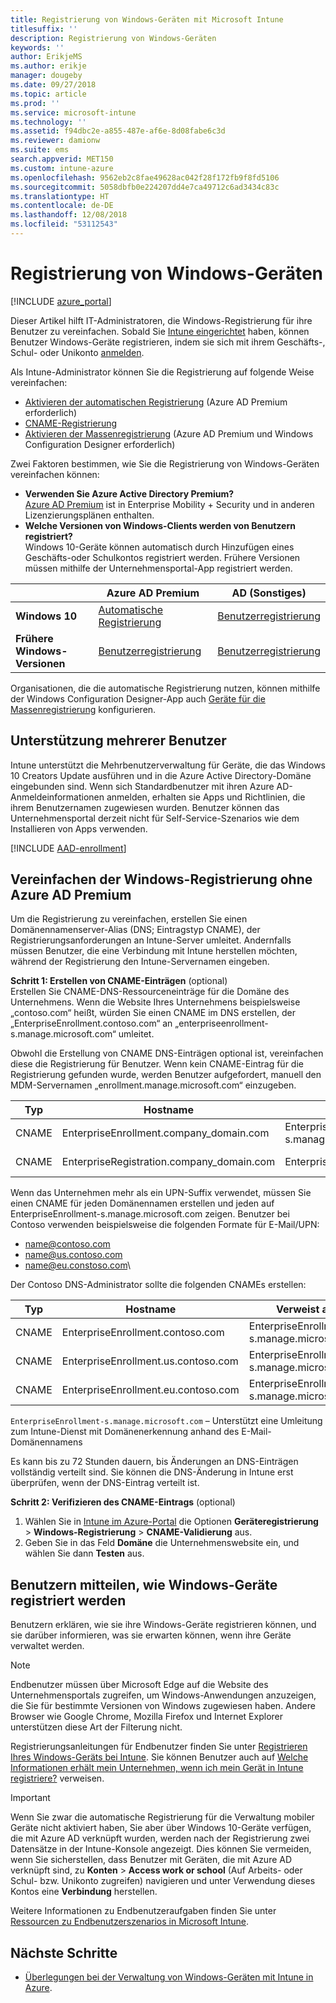 ```yaml
---
title: Registrierung von Windows-Geräten mit Microsoft Intune
titlesuffix: ''
description: Registrierung von Windows-Geräten
keywords: ''
author: ErikjeMS
ms.author: erikje
manager: dougeby
ms.date: 09/27/2018
ms.topic: article
ms.prod: ''
ms.service: microsoft-intune
ms.technology: ''
ms.assetid: f94dbc2e-a855-487e-af6e-8d08fabe6c3d
ms.reviewer: damionw
ms.suite: ems
search.appverid: MET150
ms.custom: intune-azure
ms.openlocfilehash: 9562eb2c8fae49628ac042f28f172fb9f8fd5106
ms.sourcegitcommit: 5058dbfb0e224207dd4e7ca49712c6ad3434c83c
ms.translationtype: HT
ms.contentlocale: de-DE
ms.lasthandoff: 12/08/2018
ms.locfileid: "53112543"
---
```

# <a name="set-up-enrollment-for-windows-devices"></a>Registrierung von Windows-Geräten

[!INCLUDE [azure_portal](./includes/azure_portal.md)]

Dieser Artikel hilft IT-Administratoren, die Windows-Registrierung für ihre Benutzer zu vereinfachen. Sobald Sie [Intune eingerichtet](setup-steps.md) haben, können Benutzer Windows-Geräte registrieren, indem sie sich mit ihrem Geschäfts-, Schul- oder Unikonto [anmelden](https://docs.microsoft.com/intune-user-help/enroll-your-device-in-intune-windows).  

Als Intune-Administrator können Sie die Registrierung auf folgende Weise vereinfachen:
- [Aktivieren der automatischen Registrierung](#enable-windows-10-automatic-enrollment) (Azure AD Premium erforderlich)
- [CNAME-Registrierung](#simplify-windows-enrollment-without-azure-ad-premium)
- [Aktivieren der Massenregistrierung](windows-bulk-enroll.md) (Azure AD Premium und Windows Configuration Designer erforderlich)

Zwei Faktoren bestimmen, wie Sie die Registrierung von Windows-Geräten vereinfachen können:

- **Verwenden Sie Azure Active Directory Premium?** <br>[Azure AD Premium](https://docs.microsoft.com/azure/active-directory/active-directory-get-started-premium) ist in Enterprise Mobility + Security und in anderen Lizenzierungsplänen enthalten.
- **Welche Versionen von Windows-Clients werden von Benutzern registriert?** <br>Windows 10-Geräte können automatisch durch Hinzufügen eines Geschäfts-oder Schulkontos registriert werden. Frühere Versionen müssen mithilfe der Unternehmensportal-App registriert werden.

||**Azure AD Premium**|**AD (Sonstiges)**|
|----------|---------------|---------------|  
|**Windows 10**|[Automatische Registrierung](#enable-windows-10-automatic-enrollment) |[Benutzerregistrierung](#enable-windows-enrollment-without-azure-ad-premium)|
|**Frühere Windows-Versionen**|[Benutzerregistrierung](#enable-windows-enrollment-without-azure-ad-premium)|[Benutzerregistrierung](#enable-windows-enrollment-without-azure-ad-premium)|

Organisationen, die die automatische Registrierung nutzen, können mithilfe der Windows Configuration Designer-App auch [Geräte für die Massenregistrierung](windows-bulk-enroll.md) konfigurieren.

## <a name="multi-user-support"></a>Unterstützung mehrerer Benutzer

Intune unterstützt die Mehrbenutzerverwaltung für Geräte, die das Windows 10 Creators Update ausführen und in die Azure Active Directory-Domäne eingebunden sind. Wenn sich Standardbenutzer mit ihren Azure AD-Anmeldeinformationen anmelden, erhalten sie Apps und Richtlinien, die ihrem Benutzernamen zugewiesen wurden. Benutzer können das Unternehmensportal derzeit nicht für Self-Service-Szenarios wie dem Installieren von Apps verwenden.

[!INCLUDE [AAD-enrollment](./includes/win10-automatic-enrollment-aad.md)]

## <a name="simplify-windows-enrollment-without-azure-ad-premium"></a>Vereinfachen der Windows-Registrierung ohne Azure AD Premium
Um die Registrierung zu vereinfachen, erstellen Sie einen Domänennamenserver-Alias (DNS; Eintragstyp CNAME), der Registrierungsanforderungen an Intune-Server umleitet. Andernfalls müssen Benutzer, die eine Verbindung mit Intune herstellen möchten, während der Registrierung den Intune-Servernamen eingeben.

**Schritt 1: Erstellen von CNAME-Einträgen** (optional)<br>
Erstellen Sie CNAME-DNS-Ressourceneinträge für die Domäne des Unternehmens. Wenn die Website Ihres Unternehmens beispielsweise „contoso.com“ heißt, würden Sie einen CNAME im DNS erstellen, der „EnterpriseEnrollment.contoso.com“ an „enterpriseenrollment-s.manage.microsoft.com“ umleitet.

Obwohl die Erstellung von CNAME DNS-Einträgen optional ist, vereinfachen diese die Registrierung für Benutzer. Wenn kein CNAME-Eintrag für die Registrierung gefunden wurde, werden Benutzer aufgefordert, manuell den MDM-Servernamen „enrollment.manage.microsoft.com“ einzugeben.

|Typ|Hostname|Verweist auf|TTL|
|----------|---------------|---------------|---|
|CNAME|EnterpriseEnrollment.company_domain.com|EnterpriseEnrollment-s.manage.microsoft.com| 1 Stunde|
|CNAME|EnterpriseRegistration.company_domain.com|EnterpriseRegistration.windows.net|1 Stunde|

Wenn das Unternehmen mehr als ein UPN-Suffix verwendet, müssen Sie einen CNAME für jeden Domänennamen erstellen und jeden auf EnterpriseEnrollment-s.manage.microsoft.com zeigen. Benutzer bei Contoso verwenden beispielsweise die folgenden Formate für E-Mail/UPN:

- name@contoso.com
- name@us.contoso.com
- name@eu.constoso.com\

Der Contoso DNS-Administrator sollte die folgenden CNAMEs erstellen:

|Typ|Hostname|Verweist auf|TTL|  
|----------|---------------|---------------|---|
|CNAME|EnterpriseEnrollment.contoso.com|EnterpriseEnrollment-s.manage.microsoft.com|1 Stunde|
|CNAME|EnterpriseEnrollment.us.contoso.com|EnterpriseEnrollment-s.manage.microsoft.com|1 Stunde|
|CNAME|EnterpriseEnrollment.eu.contoso.com|EnterpriseEnrollment-s.manage.microsoft.com| 1 Stunde|

`EnterpriseEnrollment-s.manage.microsoft.com` – Unterstützt eine Umleitung zum Intune-Dienst mit Domänenerkennung anhand des E-Mail-Domänennamens

Es kann bis zu 72 Stunden dauern, bis Änderungen an DNS-Einträgen vollständig verteilt sind. Sie können die DNS-Änderung in Intune erst überprüfen, wenn der DNS-Eintrag verteilt ist.

**Schritt 2: Verifizieren des CNAME-Eintrags** (optional)<br>
1. Wählen Sie in [Intune im Azure-Portal](https://aka.ms/intuneportal) die Optionen **Geräteregistrierung** > **Windows-Registrierung** > **CNAME-Validierung** aus.
2. Geben Sie in das Feld **Domäne** die Unternehmenswebsite ein, und wählen Sie dann **Testen** aus.

## <a name="tell-users-how-to-enroll-windows-devices"></a>Benutzern mitteilen, wie Windows-Geräte registriert werden
Benutzern erklären, wie sie ihre Windows-Geräte registrieren können, und sie darüber informieren, was sie erwarten können, wenn ihre Geräte verwaltet werden.

> [!NOTE]
> Endbenutzer müssen über Microsoft Edge auf die Website des Unternehmensportals zugreifen, um Windows-Anwendungen anzuzeigen, die Sie für bestimmte Versionen von Windows zugewiesen haben. Andere Browser wie Google Chrome, Mozilla Firefox und Internet Explorer unterstützen diese Art der Filterung nicht.

Registrierungsanleitungen für Endbenutzer finden Sie unter [Registrieren Ihres Windows-Geräts bei Intune](https://docs.microsoft.com/intune-user-help/enroll-your-device-in-intune-windows). Sie können Benutzer auch auf [Welche Informationen erhält mein Unternehmen, wenn ich mein Gerät in Intune registriere?](https://docs.microsoft.com/intune-user-help/what-can-your-it-administrator-see-when-you-enroll-your-device-in-intune-windows) verweisen.

>[!IMPORTANT]
> Wenn Sie zwar die automatische Registrierung für die Verwaltung mobiler Geräte nicht aktiviert haben, Sie aber über Windows 10-Geräte verfügen, die mit Azure AD verknüpft wurden, werden nach der Registrierung zwei Datensätze in der Intune-Konsole angezeigt. Dies können Sie vermeiden, wenn Sie sicherstellen, dass Benutzer mit Geräten, die mit Azure AD verknüpft sind, zu **Konten** > **Access work or school** (Auf Arbeits- oder Schul- bzw. Unikonto zugreifen) navigieren und unter Verwendung dieses Kontos eine **Verbindung** herstellen. 

Weitere Informationen zu Endbenutzeraufgaben finden Sie unter [Ressourcen zu Endbenutzerszenarios in Microsoft Intune](end-user-educate.md).

## <a name="next-steps"></a>Nächste Schritte

- [Überlegungen bei der Verwaltung von Windows-Geräten mit Intune in Azure](intune-legacy-pc-client.md).
